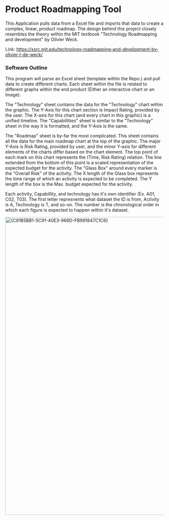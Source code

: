 # Product Roadmapping Tool

This Application pulls data from a Excel file and imports that data to create a complex, linear, product roadmap. The design behind this project closely resembles the theory within the MIT textbook "Technology Roadmapping and development" by Olivier Weck. 

Link: https://ssrc.mit.edu/technology-roadmapping-and-development-by-olivier-l-de-weck/


### Software Outline

This program will parse an Excel sheet (template within the Repo.) and pull data to create different charts. Each sheet within the file is related to different graphs within the end product (Either an interactive chart or an Image). 

The "Technology" sheet contains the data for the "Technology" chart within the graphic. The Y-Axis for this chart section is Impact Rating, provided by the user. The X-axis for this chart (and every chart in this graphic) is a unified timeline. The "Capabillities" sheet is similar to the "Technology" sheet in the way it is formatted, and the Y-Axis is the same. 

The "Roadmap" sheet is by-far the most complicated. This sheet contains all the data for the main roadmap chart at the top of the graphic. The major Y-Axis is Risk Rating, provided by user, and the minor Y-axis for different elements of the charts differ based on the chart element. The top point of each mark on this chart represents the (Time, Risk Rating) relation. The line extended from the bottom of this point is a scaled representation of the expected budget for the activity. The "Glass Box" around every marker is the "Overall Risk" of the activity. The X length of the Glass box represents the time range of which an activity is expected to be completed. The Y length of the box is the Max. budget expected for the activity.

Each activity, Capabillity, and technology has it's own identifier (Ex. A01, C02, T03). The first letter represnents what dataset the ID is from, Activity is A, Technology is T, and so-on. The number is the chronological order in which each figure is expected to happen within it's dataset.

<img width="1750" height="943" alt="{C91B5BB1-5C91-40E3-969D-FB991847C1C6}" src="https://github.com/user-attachments/assets/a4f8a3d3-3985-4922-9ef8-75b9b03561ef" />


